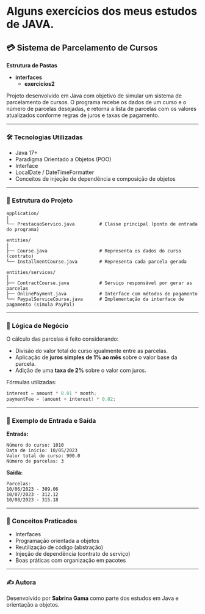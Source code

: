 # Alguns exercícios dos meus estudos de JAVA.


## 💳 Sistema de Parcelamento de Cursos
**Estrutura de Pastas**
- **interfaces**
  - **exercicios2**

Projeto desenvolvido em Java com objetivo de simular um sistema de parcelamento de cursos. O programa recebe os dados de um curso e o número de parcelas desejadas, e retorna a lista de parcelas com os valores atualizados conforme regras de juros e taxas de pagamento.

---

### 🛠️ Tecnologias Utilizadas

- Java 17+
- Paradigma Orientado a Objetos (POO)
- Interface
- LocalDate / DateTimeFormatter
- Conceitos de injeção de dependência e composição de objetos

---

### 📁 Estrutura do Projeto

```
application/
│
└── PrestacaoServico.java         # Classe principal (ponto de entrada do programa)

entities/
│
├── Course.java                   # Representa os dados do curso (contrato)
└── InstallmentCourse.java        # Representa cada parcela gerada

entities/services/
│
├── ContractCourse.java           # Serviço responsável por gerar as parcelas
├── OnlinePayment.java            # Interface com métodos de pagamento
└── PaypalServiceCourse.java      # Implementação da interface de pagamento (simula PayPal)
```

---

### 🧠 Lógica de Negócio

O cálculo das parcelas é feito considerando:

- Divisão do valor total do curso igualmente entre as parcelas.
- Aplicação de **juros simples de 1% ao mês** sobre o valor base da parcela.
- Adição de uma **taxa de 2%** sobre o valor com juros.

Fórmulas utilizadas:

```java
interest = amount * 0.01 * month;
paymentFee = (amount + interest) * 0.02;
```

---

### 🧪 Exemplo de Entrada e Saída

**Entrada:**
```
Número do curso: 1010
Data de início: 10/05/2023
Valor total do curso: 900.0
Número de parcelas: 3
```

**Saída:**
```
Parcelas:
10/06/2023 - 309.06
10/07/2023 - 312.12
10/08/2023 - 315.18
```

---

### 📌 Conceitos Praticados

- Interfaces
- Programação orientada a objetos
- Reutilização de código (abstração)
- Injeção de dependência (contrato de serviço)
- Boas práticas com organização em pacotes

---

### ✍️ Autora

Desenvolvido por **Sabrina Gama** como parte dos estudos em Java e orientação a objetos.

 
